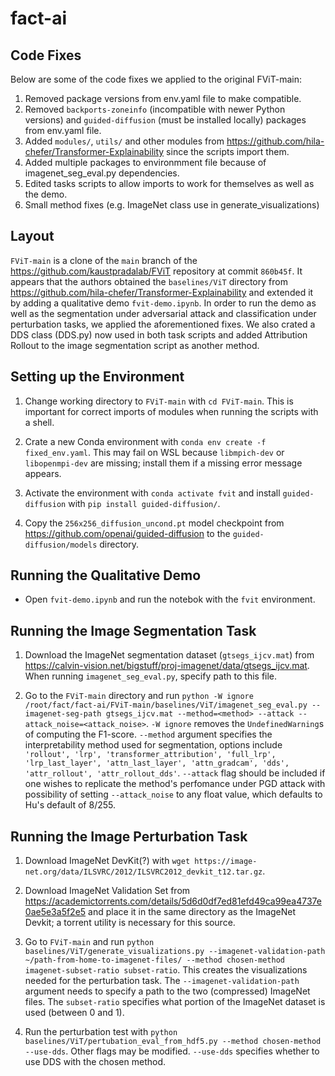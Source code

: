 # fact-ai

## Code Fixes
Below are some of the code fixes we applied to the original FViT-main:
1. Removed package versions from env.yaml file to make compatible.
2. Removed `backports-zoneinfo` (incompatible with newer Python versions) and `guided-diffusion` (must be installed locally) packages from env.yaml file.
3. Added `modules/`, `utils/` and other modules from https://github.com/hila-chefer/Transformer-Explainability since the scripts import them.
4. Added multiple packages to environmment file because of imagenet_seg_eval.py dependencies.
5. Edited tasks scripts to allow imports to work for themselves as well as the demo.
6. Small method fixes (e.g. ImageNet class use in generate_visualizations)

## Layout

`FViT-main` is a clone of the `main` branch of the https://github.com/kaustpradalab/FViT repository at commit `860b45f`. It appears that the authors obtained the `baselines/ViT` directory from https://github.com/hila-chefer/Transformer-Explainability and extended it by adding a qualitative demo `fvit-demo.ipynb`. In order to run the demo as well as the segmentation under adversarial attack and classification under perturbation tasks, we applied the aforementioned fixes. We also crated a DDS class (DDS.py) now used in both task scripts and added Attribution Rollout to the image segmentation script as another method.


## Setting up the Environment

1. Change working directory to `FViT-main` with `cd FViT-main`. This is important for correct imports of modules when running the scripts with a shell.

2. Crate a new Conda environment with `conda env create -f fixed_env.yaml`. This may fail on WSL because `libmpich-dev` or `libopenmpi-dev` are missing; install them if a missing error message appears.

3. Activate the environment with `conda activate fvit` and install `guided-diffusion` with `pip install guided-diffusion/`.

4. Copy the `256x256_diffusion_uncond.pt` model checkpoint from https://github.com/openai/guided-diffusion to the `guided-diffusion/models` directory.


## Running the Qualitative Demo

- Open `fvit-demo.ipynb` and run the notebok with the `fvit` environment.


## Running the Image Segmentation Task

1. Download the ImageNet segmentation dataset (`gtsegs_ijcv.mat`) from https://calvin-vision.net/bigstuff/proj-imagenet/data/gtsegs_ijcv.mat. When running `imagenet_seg_eval.py`, specify path to this file.

2. Go to the `FViT-main` directory and run `python -W ignore /root/fact/fact-ai/FViT-main/baselines/ViT/imagenet_seg_eval.py --imagenet-seg-path gtsegs_ijcv.mat --method=<method> --attack --attack_noise=<attack_noise>`. `-W ignore` removes the `UndefinedWarning`s of computing the F1-score. `--method` argument specifies the interpretability method used for segmentation, options include `'rollout', 'lrp', 'transformer_attribution', 'full_lrp', 'lrp_last_layer', 'attn_last_layer', 'attn_gradcam', 'dds', 'attr_rollout', 'attr_rollout_dds'`. `--attack` flag should be included if one wishes to replicate the method's perfomance under PGD attack with possibility of setting `--attack_noise` to any float value, which defaults to Hu's default of 8/255.


## Running the Image Perturbation Task
1. Download ImageNet DevKit(?) with `wget https://image-net.org/data/ILSVRC/2012/ILSVRC2012_devkit_t12.tar.gz`.

2. Download ImageNet Validation Set from https://academictorrents.com/details/5d6d0df7ed81efd49ca99ea4737e0ae5e3a5f2e5 and place it in the same directory as the ImageNet Devkit; a torrent utility is necessary for this source.

3. Go to `FViT-main` and run `python baselines/ViT/generate_visualizations.py --imagenet-validation-path ~/path-from-home-to-imagenet-files/ --method chosen-method imagenet-subset-ratio subset-ratio`. This creates the visualizations needed for the perturbation task. The `--imagenet-validation-path` argument needs to specify a path to the two (compressed) ImageNet files. The `subset-ratio` specifies what portion of the ImageNet dataset is used (between 0 and 1).

4. Run the perturbation test with `python baselines/ViT/pertubation_eval_from_hdf5.py --method chosen-method --use-dds`. Other flags may be modified. `--use-dds` specifies whether to use DDS with the chosen method.
